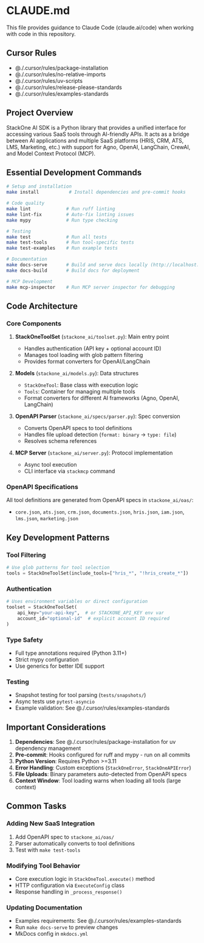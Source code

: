 # CLAUDE.md

This file provides guidance to Claude Code (claude.ai/code) when working with code in this repository.

## Cursor Rules

- @./.cursor/rules/package-installation
- @./.cursor/rules/no-relative-imports
- @./.cursor/rules/uv-scripts
- @./.cursor/rules/release-please-standards
- @./.cursor/rules/examples-standards

## Project Overview

StackOne AI SDK is a Python library that provides a unified interface for accessing various SaaS tools through AI-friendly APIs. It acts as a bridge between AI applications and multiple SaaS platforms (HRIS, CRM, ATS, LMS, Marketing, etc.) with support for Agno, OpenAI, LangChain, CrewAI, and Model Context Protocol (MCP).

## Essential Development Commands

```bash
# Setup and installation
make install           # Install dependencies and pre-commit hooks

# Code quality
make lint             # Run ruff linting
make lint-fix         # Auto-fix linting issues  
make mypy             # Run type checking

# Testing
make test             # Run all tests
make test-tools       # Run tool-specific tests
make test-examples    # Run example tests

# Documentation
make docs-serve       # Build and serve docs locally (http://localhost:8000)
make docs-build       # Build docs for deployment

# MCP Development
make mcp-inspector    # Run MCP server inspector for debugging
```

## Code Architecture

### Core Components

1. **StackOneToolSet** (`stackone_ai/toolset.py`): Main entry point
   - Handles authentication (API key + optional account ID)
   - Manages tool loading with glob pattern filtering
   - Provides format converters for OpenAI/LangChain

2. **Models** (`stackone_ai/models.py`): Data structures
   - `StackOneTool`: Base class with execution logic
   - `Tools`: Container for managing multiple tools
   - Format converters for different AI frameworks (Agno, OpenAI, LangChain)

3. **OpenAPI Parser** (`stackone_ai/specs/parser.py`): Spec conversion
   - Converts OpenAPI specs to tool definitions
   - Handles file upload detection (`format: binary` → `type: file`)
   - Resolves schema references

4. **MCP Server** (`stackone_ai/server.py`): Protocol implementation
   - Async tool execution
   - CLI interface via `stackmcp` command

### OpenAPI Specifications

All tool definitions are generated from OpenAPI specs in `stackone_ai/oas/`:
- `core.json`, `ats.json`, `crm.json`, `documents.json`, `hris.json`, `iam.json`, `lms.json`, `marketing.json`

## Key Development Patterns

### Tool Filtering
```python
# Use glob patterns for tool selection
tools = StackOneToolSet(include_tools=["hris_*", "!hris_create_*"])
```

### Authentication
```python
# Uses environment variables or direct configuration
toolset = StackOneToolSet(
    api_key="your-api-key",  # or STACKONE_API_KEY env var
    account_id="optional-id"  # explicit account ID required
)
```

### Type Safety
- Full type annotations required (Python 3.11+)
- Strict mypy configuration
- Use generics for better IDE support

### Testing
- Snapshot testing for tool parsing (`tests/snapshots/`)
- Async tests use `pytest-asyncio`
- Example validation: See @./.cursor/rules/examples-standards

## Important Considerations

1. **Dependencies**: See @./.cursor/rules/package-installation for uv dependency management
2. **Pre-commit**: Hooks configured for ruff and mypy - run on all commits
3. **Python Version**: Requires Python >=3.11
4. **Error Handling**: Custom exceptions (`StackOneError`, `StackOneAPIError`)
5. **File Uploads**: Binary parameters auto-detected from OpenAPI specs
6. **Context Window**: Tool loading warns when loading all tools (large context)

## Common Tasks

### Adding New SaaS Integration
1. Add OpenAPI spec to `stackone_ai/oas/`
2. Parser automatically converts to tool definitions
3. Test with `make test-tools`

### Modifying Tool Behavior
- Core execution logic in `StackOneTool.execute()` method
- HTTP configuration via `ExecuteConfig` class
- Response handling in `_process_response()`

### Updating Documentation
- Examples requirements: See @./.cursor/rules/examples-standards
- Run `make docs-serve` to preview changes
- MkDocs config in `mkdocs.yml`
